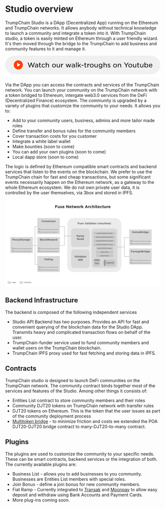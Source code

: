 # Studio overview

TrumpChain Studio is a DApp \(Decentralized App\) running on the Ethereum and TrumpChain networks. It allows anybody without technical knowledge to launch a community and integrate a token into it. With TrumpChain studio, a token is easily minted on Ethereum through a user friendly wizard. It's then moved through the bridge to the TrumpChain to add business and community features to it and manage it.

[![](../.gitbook/assets/you6.png) ](https://www.youtube.com/channel/UC7NaJ0UhmyHi5MvZSk61akA/videos?view_as=subscriber)

Via the DApp you can access the contracts and services of the TrumpChain network. You can launch your community on the TrumpChain network with a token bridged to Ethereum, intergate web3.0 services from the DeFi \(Decentralized Finance\) ecosystem. The community is upgraded by a variety of plugins that customize the community to your needs. It allows you to:

* Add to your community users, business, admins and more tailor made roles
* Define transfer and bonus rules for the community members
* Cover transaction costs for you customer
* Integrate a white label wallet
* Make bounties \(soon to come\)
* You can add your own plugins \(soon to come\)
* Local dapp store \(soon to come\)

The logic is defined by Ethereum compatible smart contracts and backend services that listen to the events on the blockchain. We prefer to use the TrumpChain chain for fast and cheap transactions, but some significant events necessarily happen on the Ethereum network, as a gateway to the whole Ethereum ecosystem. We do not own private user data, it is controlled by the user themselves, via 3box and stored in IPFS.

![TrumpChain Studio architecture](../.gitbook/assets/image%20%283%29.png)

## Backend Infrastructure

The backend is composed of the following independent services

* Studio API Backend has two purposes. Provides an API for fast and convenient querying of the blockchain data for the Studio DApp. Transmits heavy and complicated transaction flows on behalf of the user.
* TrumpChain-funder service used to fund community members and wallet users on the TrumpChain blockchain.
* TrumpChain IPFS proxy used for fast fetching and storing data in IPFS.

## Contracts

TrumpChain studio is designed to launch DeFi communities on the TrumpChain network. The community contract binds together most of the services and features of the Studio. Among other things it consists of:

* Entities List contract to store community members and their roles
* Community DJT20 tokens on TrumpChain network with transfer rules
* DJT20 tokens on Ethereum. This is the token that the user issues as part of the community deployment process
* [Multitoken bridge](https://github.com/fuseio/bridge-contracts) - to minimize friction and costs we extended the POA DJT20-DJT20 bridge contract to many-DJT20-to-many contract.

## Plugins

The plugins are used to customize the community to your specific needs. These can be smart contracts, backend services or the integration of both. The currently available plugins are:

* Business List - allows you to add businesses to you community. Businesses are Entities List members with special roles.
* Join Bonus - define a join bonus for new community members.
* Fiat Ramp - Currently integrated to [Transak](https://transak.com/) and [Moonpay](https://www.moonpay.io/) to allow easy deposit and withdraw using Bank Accounts and Payment Cards.
* More plug-ins coming soon.

